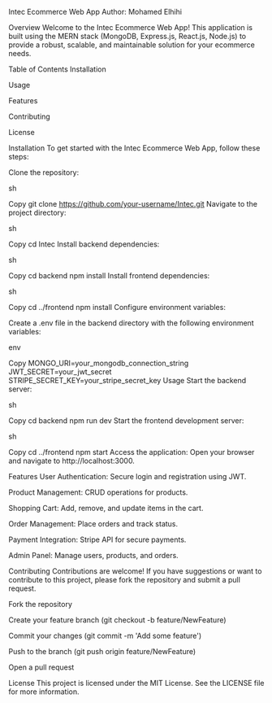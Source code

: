 Intec Ecommerce Web App
Author: Mohamed Elhihi

Overview
Welcome to the Intec Ecommerce Web App! This application is built using the MERN stack (MongoDB, Express.js, React.js, Node.js) to provide a robust, scalable, and maintainable solution for your ecommerce needs.

Table of Contents
Installation

Usage

Features

Contributing

License

Installation
To get started with the Intec Ecommerce Web App, follow these steps:

Clone the repository:

sh

Copy
git clone https://github.com/your-username/Intec.git
Navigate to the project directory:

sh

Copy
cd Intec
Install backend dependencies:

sh

Copy
cd backend
npm install
Install frontend dependencies:

sh

Copy
cd ../frontend
npm install
Configure environment variables:

Create a .env file in the backend directory with the following environment variables:

env

Copy
MONGO_URI=your_mongodb_connection_string
JWT_SECRET=your_jwt_secret
STRIPE_SECRET_KEY=your_stripe_secret_key
Usage
Start the backend server:

sh

Copy
cd backend
npm run dev
Start the frontend development server:

sh

Copy
cd ../frontend
npm start
Access the application: Open your browser and navigate to http://localhost:3000.

Features
User Authentication: Secure login and registration using JWT.

Product Management: CRUD operations for products.

Shopping Cart: Add, remove, and update items in the cart.

Order Management: Place orders and track status.

Payment Integration: Stripe API for secure payments.

Admin Panel: Manage users, products, and orders.

Contributing
Contributions are welcome! If you have suggestions or want to contribute to this project, please fork the repository and submit a pull request.

Fork the repository

Create your feature branch (git checkout -b feature/NewFeature)

Commit your changes (git commit -m 'Add some feature')

Push to the branch (git push origin feature/NewFeature)

Open a pull request

License
This project is licensed under the MIT License. See the LICENSE file for more information.
